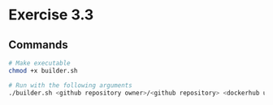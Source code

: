 # Exercise 3.3

## Commands
```bash
# Make executable
chmod +x builder.sh

# Run with the following arguments
./builder.sh <github repository owner>/<github repository> <dockerhub username>/<dockerhub repository>
```
